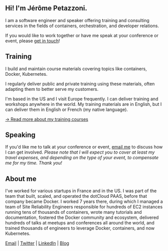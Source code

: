 ## Hi! I'm Jérôme Petazzoni.

I am a software engineer and
speaker offering training and consulting services in the
fields of containers, orchestration, and developer
relations.

If you would like to work together or have me speak at
your conference or event, please
[get in touch](mailto:jerome.petazzoni@gmail.com)!

## Training

I build and maintain course materials covering topics like
containers, Docker, Kubernetes.

I regularly deliver public and private training using
these materials, often adapting them to better serve
my customers.

I'm based in the US and I visit Europe frequently.
I can deliver training and workshops anywhere in the
world. My training materials are in English, but I
can deliver them in English or French (my native language).

[→ Read more about my training courses](training.html)

## Speaking

If you'd like me to talk at your conference or event,
[email me](mailto:jerome.petazzoni@gmail.com) to discuss
how I can get involved.
*Please note that I will expect you to cover at least
my travel expenses, and depending on the type of your
event, to compensate me for my time. Thank you!*

## About me

I've worked for various startups in France and in the US. I was part of the team that built, scaled, and operated the dotCloud PAAS, before that company became Docker. I worked 7 years there, during which I managed a team of Site Reliability Engineers responsible for hundreds of EC2 instances running tens of thousands of containers, wrote many tutorials and documentation, fostered the Docker community and ecosystem, delivered hundreds of talks at meetups and conferences all around the world, and trained thousands of engineers to leverage Docker, containers, and now Kubernetes.

[Email](mailto:jerome.petazzoni@gmail.com)
|
[Twitter](https://twitter.com/jpetazzo)
|
[LinkedIn](https://www.linkedin.com/in/jpetazzo)
|
[Blog](https://jpetazzo.github.io/)